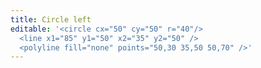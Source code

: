 ```yaml
---
title: Circle left
editable: '<circle cx="50" cy="50" r="40"/>
  <line x1="85" y1="50" x2="35" y2="50" />
  <polyline fill="none" points="50,30 35,50 50,70" />'
---
```


